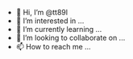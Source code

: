 - 👋 Hi, I’m @tt89l
- 👀 I’m interested in ...
- 🌱 I’m currently learning ...
- 💞️ I’m looking to collaborate on ...
- 📫 How to reach me ...

<!---
tt89l/tt89l is a ✨ special ✨ repository because its `README.md` (this file) appears on your GitHub profile.
You can click the Preview link to take a look at your changes.
--->
